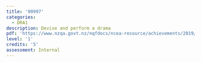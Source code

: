```yaml
---
title: '90997'
categories:
  - DRA1
description: Devise and perform a drama
pdf: 'https://www.nzqa.govt.nz/nqfdocs/ncea-resource/achievements/2019/as90997.pdf'
level: '1'
credits: '5'
assessment: Internal
---
```



